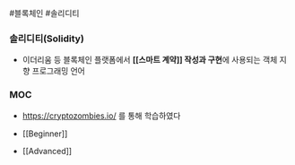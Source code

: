 ---
---

#블록체인 #솔리디티

### 솔리디티(Solidity)
+ 이더리움 등 블록체인 플랫폼에서 **[[스마트 계약]] 작성과 구현**에 사용되는 객체 지향 프로그래밍 언어

### MOC
+ https://cryptozombies.io/ 를 통해 학습하였다

+ [[Beginner]]
+ [[Advanced]]
